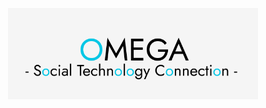<p align="center"><a href="https://laravel.com" target="_blank"><img src="./public/img/logo-md.png" width="400" alt="Laravel Logo"></a></p>
